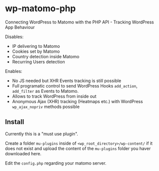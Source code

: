 # wp-matomo-php
Connecting WordPress to Matomo with the PHP API - Tracking WordPress App Behaviour

Disables:
* IP delivering to Matomo
* Cookies set by Matomo
* Country detection inside Matomo
* Recurring Users detection

Enables:
* No JS needed but XHR Events tracking is still possible
* Full programatic control to send WordPress Hooks `add_action`, `add_filter` as Events to Matomo.
* Allows to track WordPress from inside out
* Anonymous Ajax (XHR) tracking (Heatmaps etc.) with WordPress `wp_ajax_nopriv` methods possible

## Install

Currently this is a "must use plugin".

Create a folder `mu-plugins` inside of `<wp_root_directory>/wp-content/` if it does not exist and upload the content of the `mu-plugins` folder you haver downloaded here.

Edit the `config.php` regarding your matomo server.
